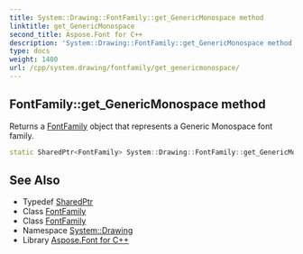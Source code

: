 ```yaml
---
title: System::Drawing::FontFamily::get_GenericMonospace method
linktitle: get_GenericMonospace
second_title: Aspose.Font for C++
description: 'System::Drawing::FontFamily::get_GenericMonospace method. Returns a FontFamily object that represents a Generic Monospace font family in C++.'
type: docs
weight: 1400
url: /cpp/system.drawing/fontfamily/get_genericmonospace/
---
```

## FontFamily::get_GenericMonospace method


Returns a [FontFamily](../) object that represents a Generic Monospace font family.

```cpp
static SharedPtr<FontFamily> System::Drawing::FontFamily::get_GenericMonospace()
```

## See Also

* Typedef [SharedPtr](../../../system/sharedptr/)
* Class [FontFamily](../)
* Class [FontFamily](../)
* Namespace [System::Drawing](../../)
* Library [Aspose.Font for C++](../../../)
